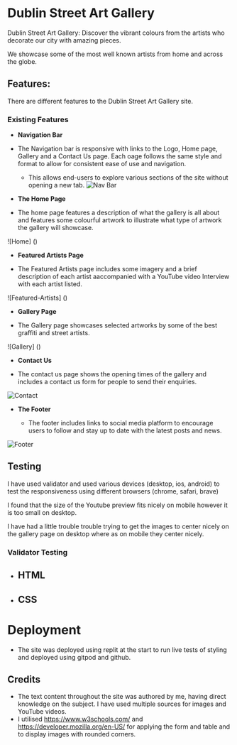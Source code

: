 # Dublin Street Art Gallery

Dublin Street Art Gallery: 
Discover the vibrant colours from the artists who decorate our city with amazing pieces.

We showcase some of the most well known artists from home and across the globe.

## Features: 

There are different features to the Dublin Street Art Gallery site.

### Existing Features

- __Navigation Bar__

- The Navigation bar is responsive with links to the Logo, Home page, Gallery and a Contact Us page. Each oage follows the same style and format to allow for consistent ease of use and navigation. 

  - This allows end-users to explore various sections of the site without opening a new tab.
  ![Nav Bar](https://micdr93.github.io/dublinstreetartp1/assets/images/dublin_street_art_gallery_navbar.png)

- __The Home Page__

- The home page features a description of what the gallery is all about and features some colourful artwork to illustrate what type of artwork the gallery will showcase.

![Home] ()

- __Featured Artists Page__

- The Featured Artists page includes some imagery and a brief description of each artist aaccompanied with a YouTube video Interview with each artist listed.

![Featured-Artists] ()

- __Gallery Page__

- The Gallery page showcases selected artworks by some of the best graffiti and street artists.

![Gallery] ()

- __Contact Us__

- The contact us page shows the opening times of the gallery and includes a contact us form for people to send their enquiries.

![Contact](https://micdr93.github.io/dublinstreetartp1/assets/images/dublin_street_art_gallery_contact_us.png)
- __The Footer__ 

  - The footer includes links to social media platform to encourage users to follow and stay up to date with the latest posts and news.

![Footer](https://micdr93.github.io/dublinstreetartp1/assets/images/dublin_street_art_gallery_footer.png)

## Testing 

I have used validator and used various devices (desktop, ios, android) to test the responsiveness using different browsers (chrome, safari, brave)

I found that the size of the Youtube preview fits nicely on mobile however it is too small on desktop.

I have had a little trouble trouble trying to get the images to center nicely on the gallery page on desktop where as on mobile they center nicely.
### Validator Testing 

- HTML
  - 
- CSS
  - 

# Deployment



- The site was deployed using replit at the start to run live tests of styling and deployed using gitpod and github.


## Credits 

- The text content throughout the site was authored by me, having direct knowledge on the subject. I have used multiple sources for images and YouTube videos.
- I utilised https://www.w3schools.com/ and https://developer.mozilla.org/en-US/ for applying the form and table and to display images with rounded corners. 

